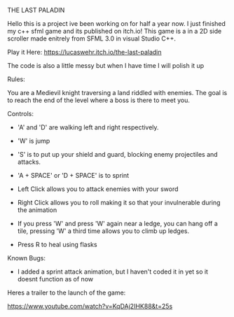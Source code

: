 THE LAST PALADIN

Hello this is a project ive been working on for half a year now. I just finished my c++ sfml game and its published on itch.io! This game is a in a 2D side scroller made enitrely from SFML 3.0 in visual Studio C++. 

Play it Here:
https://lucaswehr.itch.io/the-last-paladin

The code is also a little messy but when I have time I will polish it up

Rules:

You are a Medievil knight traversing a land riddled with enemies. The goal is to reach the end of the level where a boss is there to meet you. 

Controls:

- 'A' and 'D' are walking left and right respectively.

- 'W' is jump

- 'S' is to put up your shield and guard, blocking enemy projectiles and attacks.

- 'A + SPACE' or 'D + SPACE' is to sprint

- Left Click allows you to attack enemies with your sword

- Right Click allows you to roll making it so that your invulnerable during the animation

- If you press 'W' and press 'W' again near a ledge, you can hang off a tile, pressing 'W' a third time allows you to climb up ledges.

- Press R to heal using flasks

Known Bugs:
- I added a sprint attack animation, but I haven't coded it in yet so it doesnt function as of now

Heres a trailer to the launch of the game:

https://www.youtube.com/watch?v=KqDAj2IHK88&t=25s



